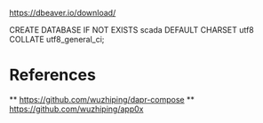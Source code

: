 https://dbeaver.io/download/

 CREATE DATABASE IF NOT EXISTS scada DEFAULT CHARSET utf8 COLLATE utf8_general_ci;

# References
** https://github.com/wuzhiping/dapr-compose
** https://github.com/wuzhiping/app0x

